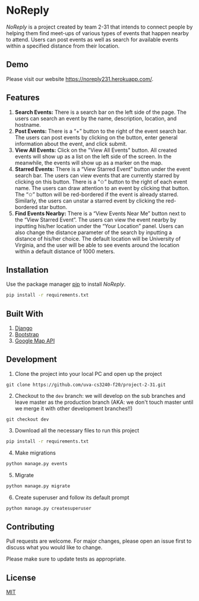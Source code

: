 # NoReply

*NoReply* is a project created by team 2-31 that intends to connect people by helping them find meet-ups of various types of events that happen nearby to attend. Users can post events as well as search for available events within a specified distance from their location.

## Demo
Please visit our website https://noreply231.herokuapp.com/. 

## Features
1. **Search Events:** There is a search bar on the left side of the page. The users can search an event by the name, description, location, and hostname.
2. **Post Events:** There is a “+” button to the right of the event search bar. The users can post events by clicking on the button, enter general information about the event, and click submit.
3. **View All Events:** Click on the "View All Events" button. All created events will show up as a list on the left side of the screen. In the meanwhile, the events will show up as a marker on the map.
4. **Starred Events:** There is a “View  Starred Event” button under the event search bar. The users can view events that are currently starred by clicking on this button. There is a “✩” button to the right of each event name. The users can draw attention to an event by clicking that button. The “✩” button will be red-bordered if the event is already starred. Similarly, the users can unstar a starred event by clicking the red-bordered star button.
5. **Find Events Nearby:** There is a “View Events Near Me” button next to the “View Starred Event”. The users can view the event nearby by inputting his/her location under the “Your Location” panel. Users can also change the distance parameter of the search by inputting a distance of his/her choice. The default location will be University of Virginia, and the user will be able to see events around the location within a default distance of 1000 meters. 

## Installation

Use the package manager [pip](https://pip.pypa.io/en/stable/) to install *NoReply*.

```bash
pip install -r requirements.txt
```
## Built With
1. [Django](https://www.djangoproject.com/)
2. [Bootstrap](https://getbootstrap.com/)
3. [Google Map API](https://cloud.google.com/maps-platform/?utm_source=google&utm_medium=cpc&utm_campaign=FY18-Q2-global-demandgen-paidsearchonnetworkhouseads-cs-maps_contactsal_saf&utm_content=text-ad-none-none-DEV_c-CRE_460848633508-ADGP_Hybrid%20%7C%20AW%20SEM%20%7C%20BKWS%20~%20Google%20Maps%20API-KWID_43700033921822012-aud-669071680939%3Akwd-1952727095-userloc_9008337&utm_term=KW_google%20map%20api-ST_google%20map%20api&gclid=CjwKCAiA2O39BRBjEiwApB2Ikgza1L9DxeM2uZX1WdznA3fWzDRJTcsiwx9EVYMqH5Dt95GUmQ8HxRoC5AwQAvD_BwE)

## Development
1. Clone the project into your local PC and open up the project
```git
git clone https://github.com/uva-cs3240-f20/project-2-31.git
```

2. Checkout to the ```dev``` branch: we will develop on the sub branches and leave master as the production branch (AKA: we don't touch master until we merge it with other development branches!!)
```git
git checkout dev
```

3. Download all the necessary files to run this project
```bash
pip install -r requirements.txt
```

4. Make migrations
```bash
python manage.py events
```

5. Migrate
```bash
python manage.py migrate
```

6. Create superuser and follow its default prompt
```bash
python manage.py createsuperuser
```

## Contributing
Pull requests are welcome. For major changes, please open an issue first to discuss what you would like to change.

Please make sure to update tests as appropriate.

## License
[MIT](https://choosealicense.com/licenses/mit/)
